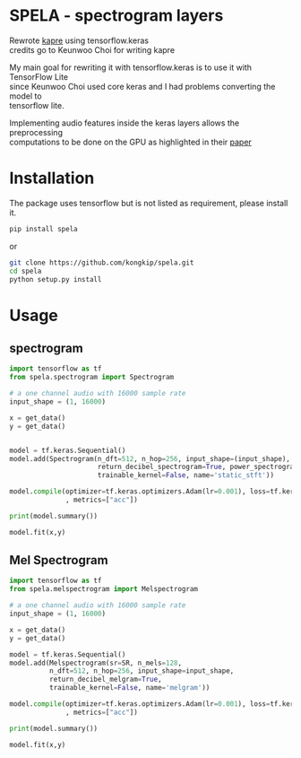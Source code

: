 # SPELA - spectrogram layers
Rewrote [kapre](https://github.com/kongkip/kapre#installation) using tensorflow.keras \
credits go to Keunwoo Choi for writing kapre

My main goal for rewriting it with tensorflow.keras is to use it with TensorFlow Lite \
since Keunwoo Choi used core keras and I had problems converting the model to \
tensorflow lite.

Implementing audio features inside the keras layers allows the preprocessing \
computations to be done on the GPU as highlighted in their [paper](https://arxiv.org/abs/1706.05781)

# Installation
The package uses tensorflow but is not listed as requirement, please install it.
```bash
pip install spela
```
or
```bash
git clone https://github.com/kongkip/spela.git
cd spela
python setup.py install
```

# Usage
## spectrogram
```python
import tensorflow as tf
from spela.spectrogram import Spectrogram

# a one channel audio with 16000 sample rate
input_shape = (1, 16000)

x = get_data()
y = get_data()


model = tf.keras.Sequential()
model.add(Spectrogram(n_dft=512, n_hop=256, input_shape=(input_shape),
                      return_decibel_spectrogram=True, power_spectrogram=2.0,
                      trainable_kernel=False, name='static_stft'))

model.compile(optimizer=tf.keras.optimizers.Adam(lr=0.001), loss=tf.keras.losses.categorical_crossentropy
              , metrics=["acc"])

print(model.summary())

model.fit(x,y)
```

## Mel Spectrogram
```python
import tensorflow as tf
from spela.melspectrogram import Melspectrogram

# a one channel audio with 16000 sample rate
input_shape = (1, 16000)

x = get_data()
y = get_data()

model = tf.keras.Sequential()
model.add(Melspectrogram(sr=SR, n_mels=128,
          n_dft=512, n_hop=256, input_shape=input_shape,
          return_decibel_melgram=True,
          trainable_kernel=False, name='melgram'))

model.compile(optimizer=tf.keras.optimizers.Adam(lr=0.001), loss=tf.keras.losses.categorical_crossentropy
              , metrics=["acc"])

print(model.summary())

model.fit(x,y)
```

